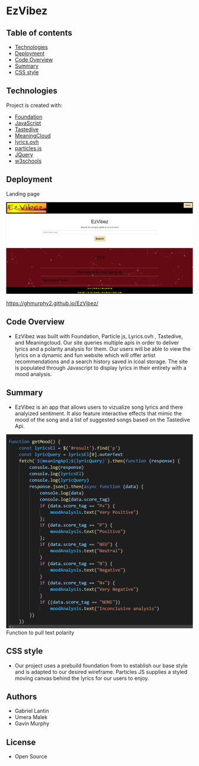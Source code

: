 # EzVibez

## Table of contents

- [Technologies](#Technologies)
- [Deployment](#Deployment)
- [Code Overview](#Code-Overview)
- [Summary](#Summary)
- [CSS style](#CSS-style)

## Technologies

Project is created with:

- [Foundation](https://get.foundation/)
- [JavaScript](https://www.javascript.com/)
- [Tastedive](https://tastedive.com/)
- [MeaningCloud](https://www.meaningcloud.com/)
- [lyrics.ovh](https://lyrics.ovh/)
- [particles.js](https://github.com/VincentGarreau/particles.js/)
- [JQuery](https://jquery.com/)
- [w3schools](https://www.w3schools.com/)


## Deployment

Landing page 

![Image](./assets/img/landingpage.png)

https://ghmurphy2.github.io/EzVibez/

## Code Overview

- EzVibez was built with Foundation, Particle js, Lyrics.ovh , Tastedive, and Meaningcloud. Our site queries multiple apis in order to deliver lyrics and a polarity analysis for them. Our users will be able to view the lyrics on a dynamic and fun website which will offer artist recommendations and a search history saved in lcoal storage. The site is populated through Javascript to display lyrics in their entirety with a mood analysis. 

## Summary

- EzVibez is an app that allows users to vizualize song lyrics and there analyized sentiment. It also feature interactive effects that mimic the mood of the song and a list of suggested songs based on the Tastedive Api. 


![Image](./assets/img/meaningful.png)
Function to pull text polarity

## CSS style

- Our project uses a prebuild foundation from to establish our base style and is adapted to our desired wireframe. Particles JS supplies a styled moving canvas behind the lyrics for our users to enjoy. 



## Authors

- Gabriel Lantin
- Umera Malek
- Gavin Murphy

## License

- Open Source
